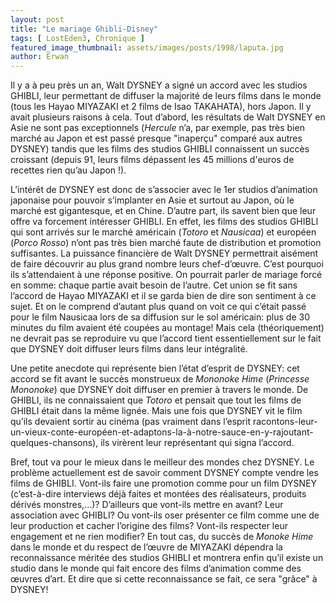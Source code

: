 ```yaml
---
layout: post
title: "Le mariage Ghibli-Disney"
tags: [ LostEden3, Chronique ]
featured_image_thumbnail: assets/images/posts/1998/laputa.jpg
author: Erwan
---
```


Il y a à peu près un an, Walt DYSNEY a signé un accord avec les studios GHIBLI, leur permettant de diffuser la majorité de leurs films dans le monde (tous les Hayao MIYAZAKI et 2 films de Isao TAKAHATA), hors Japon. Il y avait plusieurs raisons à cela. Tout d’abord, les résultats de Walt DYSNEY en Asie ne sont pas exceptionnels (*Hercule* n’a, par exemple, pas très bien marché au Japon et est passé presque "inaperçu" comparé aux autres DYSNEY) tandis que les films des studios GHIBLI connaissent un succès croissant (depuis 91, leurs films dépassent les 45 millions d'euros de recettes rien qu’au Japon !). 

L’intérêt de DYSNEY est donc de s’associer avec le 1er studios d’animation japonaise pour pouvoir s’implanter en Asie et surtout au Japon, où le marché est gigantesque, et en Chine. D’autre part, ils savent bien que leur offre va forcement intéresser GHIBLI. En effet, les films des studios GHIBLI qui sont arrivés sur le marché américain (*Totoro* et *Nausicaa*) et européen (*Porco Rosso*) n’ont pas très bien marché faute de distribution et promotion suffisantes. La puissance financière de Walt DYSNEY permettrait aisément de faire découvrir au plus grand nombre leurs chef-d’œuvre. C’est pourquoi ils s’attendaient à une réponse positive. On pourrait parler de mariage forcé en somme: chaque partie avait besoin de l’autre. Cet union se fit sans l’accord de Hayao MIYAZAKI et il se garda bien de dire son sentiment à ce sujet. Et on le comprend d’autant plus quand on voit ce qui c’était passé pour le film Nausicaa lors de sa diffusion sur le sol américain: plus de 30 minutes du film avaient été coupées au montage! Mais cela (théoriquement) ne devrait pas se reproduire vu que l’accord tient essentiellement sur le fait que DYSNEY doit diffuser leurs films dans leur intégralité. 

Une petite anecdote qui représente bien l’état d’esprit de DYSNEY: cet accord se fit avant le succès monstrueux de *Mononoke Hime* (*Princesse Mononoke*) que DYSNEY doit diffuser en premier à travers le monde. De GHIBLI, ils ne connaissaient que *Totoro* et pensait que tout les films de GHIBLI était dans la même lignée. Mais une fois que DYSNEY vit le film qu’ils devaient sortir au cinéma (pas vraiment dans l’esprit racontons-leur-un-vieux-conte-européen-et-adaptons-la-à-notre-sauce-en-y-rajoutant- quelques-chansons), ils virèrent leur représentant qui signa l’accord. 

Bref, tout va pour le mieux dans le meilleur des mondes chez DYSNEY. Le problème actuellement est de savoir comment DYSNEY compte vendre les films de GHIBLI. Vont-ils faire une promotion comme pour un film DYSNEY (c’est-à-dire interviews déjà faites et montées des réalisateurs, produits dérivés monstres,...)? D’ailleurs que vont-ils mettre en avant? Leur association avec GHIBLI? Ou vont-ils oser présenter ce film comme une de leur production et cacher l’origine des films? Vont-ils respecter leur engagement et ne rien modifier? En tout cas, du succès de *Monoke Hime* dans le monde et du respect de l’œuvre de MIYAZAKI dépendra la reconnaissance méritée des studios GHIBLI et montrera enfin qu’il existe un studio dans le monde qui fait encore des films d’animation comme des œuvres d’art. Et dire que si cette reconnaissance se fait, ce sera "grâce" à DYSNEY!                                               
